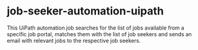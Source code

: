 # job-seeker-automation-uipath
This UiPath automation job searches for the list of jobs available from a specific job portal, matches them with the list of job seekers and sends an email with relevant jobs to the respective job seekers.
